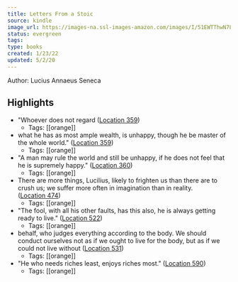 ```yaml
---
title: Letters From a Stoic
source: kindle
image_url: https://images-na.ssl-images-amazon.com/images/I/51EWTThwN7L._SL200_.jpg
status: evergreen
tags: 
type: books
created: 1/23/22
updated: 5/2/20
---
```


Author: Lucius Annaeus Seneca

## Highlights
- "Whoever does not regard ([Location 359](https://readwise.io/to_kindle?action=open&asin=B06XPQY98Q&location=359))
    - Tags: [[orange]] 
- what he has as most ample wealth, is unhappy, though he be master of the whole world." ([Location 359](https://readwise.io/to_kindle?action=open&asin=B06XPQY98Q&location=359))
    - Tags: [[orange]] 
- "A man may rule the world and still be unhappy, if he does not feel that he is supremely happy." ([Location 360](https://readwise.io/to_kindle?action=open&asin=B06XPQY98Q&location=360))
    - Tags: [[orange]] 
- There are more things, Lucilius, likely to frighten us than there are to crush us; we suffer more often in imagination than in reality. ([Location 474](https://readwise.io/to_kindle?action=open&asin=B06XPQY98Q&location=474))
    - Tags: [[orange]] 
- "The fool, with all his other faults, has this also, he is always getting ready to live." ([Location 522](https://readwise.io/to_kindle?action=open&asin=B06XPQY98Q&location=522))
    - Tags: [[orange]] 
- behalf, who judges everything according to the body. We should conduct ourselves not as if we ought to live for the body, but as if we could not live without ([Location 531](https://readwise.io/to_kindle?action=open&asin=B06XPQY98Q&location=531))
    - Tags: [[orange]] 
- "He who needs riches least, enjoys riches most." ([Location 590](https://readwise.io/to_kindle?action=open&asin=B06XPQY98Q&location=590))
    - Tags: [[orange]] 

